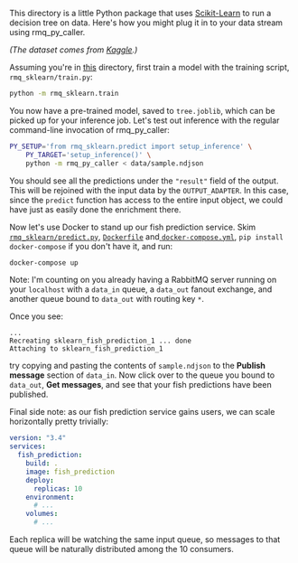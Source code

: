 This directory is a little Python package that uses [Scikit-Learn][sklearn] to
run a decision tree on data. Here's how you might plug it in to your data
stream using rmq_py_caller.

[sklearn]: https://scikit-learn.org/stable/index.html

_(The dataset comes from [Kaggle][data].)_

[data]: https://www.kaggle.com/aungpyaeap/fish-market

Assuming you're in [this](.) directory, first train a model with the training
script, `rmq_sklearn/train.py`:

```sh
python -m rmq_sklearn.train
```

You now have a pre-trained model, saved to `tree.joblib`, which can be picked
up for your inference job. Let's test out inference with the regular
command-line invocation of rmq_py_caller:

```sh
PY_SETUP='from rmq_sklearn.predict import setup_inference' \
    PY_TARGET='setup_inference()' \
    python -m rmq_py_caller < data/sample.ndjson
```

You should see all the predictions under the `"result"` field of the output.
This will be rejoined with the input data by the `OUTPUT_ADAPTER`. In this
case, since the `predict` function has access to the entire input object, we
could have just as easily done the enrichment there.

Now let's use Docker to stand up our fish prediction service. Skim
[`rmq_sklearn/predict.py`](./rmq_sklearn/predict.py),
[`Dockerfile`](./Dockerfile) and[ `docker-compose.yml`](./docker-compose.yml),
`pip install docker-compose` if you don't have it, and run:

```sh
docker-compose up
```

Note: I'm counting on you already having a RabbitMQ server running on your
`localhost` with a `data_in` queue, a `data_out` fanout exchange, and another
queue bound to `data_out` with routing key `*`.

Once you see:

```text
...
Recreating sklearn_fish_prediction_1 ... done
Attaching to sklearn_fish_prediction_1
```

try copying and pasting the contents of `sample.ndjson` to the **Publish
message** section of `data_in`. Now click over to the queue you bound to
`data_out`, **Get messages**, and see that your fish predictions have been
published.

Final side note: as our fish prediction service gains users, we can scale
horizontally pretty trivially:

```yaml
version: "3.4"
services:
  fish_prediction:
    build: .
    image: fish_prediction
    deploy:
      replicas: 10
    environment:
      # ...
    volumes:
      # ...
```

Each replica will be watching the same input queue, so messages to that queue
will be naturally distributed among the 10 consumers.
